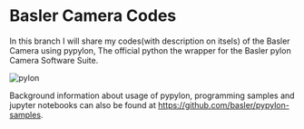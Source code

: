 # Basler Camera Codes
In this branch I will share my codes(with description on itsels) of the Basler Camera using pypylon, The official python the wrapper for the Basler pylon Camera Software Suite.

![pylon](https://github.com/user-attachments/assets/73eb1fab-5164-4a3d-8c3a-f5650840ea47)

Background information about usage of pypylon, programming samples and jupyter notebooks can also be found at https://github.com/basler/pypylon-samples.
